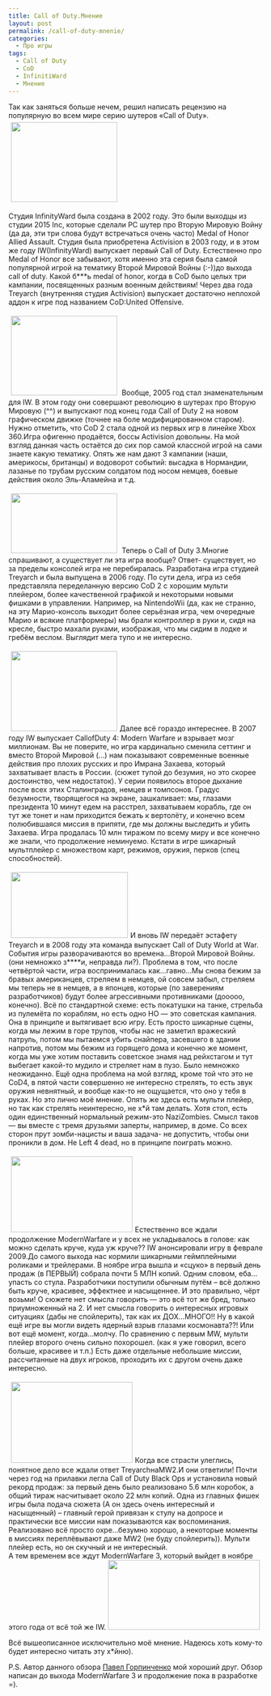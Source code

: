 ```yaml
---
title: Call of Duty.Мнение
layout: post
permalink: /call-of-duty-mnenie/
categories:
  - Про игры
tags:
  - Call of Duty
  - CoD
  - InfinitiWard
  - Мнение
---
```

Так как заняться больше нечем, решил написать рецензию на популярную во всем мире серию шутеров «Call of Duty». <img class="alignright" style="margin: 5px;" title="COD1" src="http://antonryabov.ru/wp/wp-content/uploads/2011/12/COD1-300x225.jpg" alt="" width="210" height="158" />

Студия InfinityWard была создана в 2002 году. Это были выходцы из студии 2015 Inc, которые сделали PC шутер про Вторую Мировую Войну (да да, эти три слова будут встречаться очень часто) Medal of Honor Allied Assault. Студия была приобретена Activision в 2003 году, и в этом же году IW(InfinityWard) выпускает первый Call of Duty. Естественно про Medal of Honor все забывают, хотя именно эта серия была самой популярной игрой на тематику Второй Мировой Войны (:-))до выхода call of duty. Какой б\***ь medal of honor, когда в CoD было целых три кампании, посвященных разным военным действиям! Через два года Treyarch (внутренняя студия Activision) выпускает достаточно неплохой аддон к игре под названием CoD:United Offensive.<!--more-->

<img class="alignleft" style="margin: 5px;" title="call-of-duty-2" src="http://antonryabov.ru/wp/wp-content/uploads/2011/12/call-of-duty-2-300x224.jpg" alt="" width="210" height="157" /> Вообще, 2005 год стал знаменательным для IW. В этом году они совершают революцию в шутерах про Вторую Мировую (^^) и выпускают под конец года Call of Duty 2 на новом графическом движке (точнее на боле модифицированном старом). Нужно отметить, что CoD 2 стала одной из первых игр в линейке Xbox 360.Игра офигенно продаётся, боссы Activision довольны. На мой взгляд данная часть остаётся до сих пор самой классной игрой на сами знаете какую тематику. Опять же нам дают 3 кампании (наши, америкосы, британцы) и водоворот событий: высадка в Нормандии, лазанье по трубам русским солдатом под носом немцев, боевые действия около Эль-Аламейна и т.д.

<img class="alignright" style="margin: 5px;" title="call_of_duty_3" src="http://antonryabov.ru/wp/wp-content/uploads/2011/12/call_of_duty_3-300x168.jpg" alt="" width="210" height="118" /> Теперь о Call of Duty 3.Многие спрашивают, а существует ли эта игра вообще? Ответ- существует, но за пределы консолей игра не перебиралась. Разработана игра студией Treyarch и была выпущена в 2006 году. По сути дела, игра из себя представляла переделанную версию CoD 2 с хорошим мульти плейером, более качественной графикой и некоторыми новыми фишками в управлении. Например, на NintendoWii (да, как не странно, на эту Марио-консоль выходит более серьёзная игра, чем очередные Марио и всякие платформеры) мы брали контроллер в руки и, сидя на кресле, быстро махали руками, изображая, что мы сидим в лодке и гребём веслом. Выглядит мега тупо и не интересно.

<a href="http://antonryabov.ru/wp/wp-content/uploads/2011/12/cod4.jpg" rel="lightbox[177]" title="Call of Duty.Мнение"><img class="alignleft size-medium wp-image-191" style="margin: 5px;" title="cod4" src="http://antonryabov.ru/wp/wp-content/uploads/2011/12/cod4-300x225.jpg" alt="" width="210" height="158" /></a>Далее всё гораздо интереснее. В 2007 году IW выпускает CallofDuty 4: Modern Warfare и взрывает мозг миллионам. Вы не поверите, но игра кардинально сменила сеттинг и вместо Второй Мировой (…) нам показывают современные военные действия про плохих русских и про Имрана Захаева, который захватывает власть в России. (сюжет тупой до безумия, но это скорее достоинство, чем недостаток). У серии появилось второе дыхание после всех этих Сталинградов, немцев и томпсонов. Градус безумности, творящегося на экране, зашкаливает: мы, глазами президента 10 минут едем на расстрел, захватываем корабль, где он тут же тонет и нам приходится бежать к вертолёту, и конечно всем полюбившаяся миссия в припяти, где мы должны выследить и убить Захаева. Игра продалась 10 млн тиражом по всему миру и все конечно же знали, что продолжение неминуемо. Кстати в игре шикарный мультплейер с множеством карт, режимов, оружия, перков (спец способностей).

<a href="http://antonryabov.ru/wp/wp-content/uploads/2011/12/COD5.jpg" rel="lightbox[177]" title="Call of Duty.Мнение"><img class="alignright size-medium wp-image-192" style="margin: 5px;" title="COD5" src="http://antonryabov.ru/wp/wp-content/uploads/2011/12/COD5-300x168.jpg" alt="" width="231" height="130" /></a>И вновь IW передаёт эстафету Treyarch и в 2008 году эта команда выпускает Call of Duty World at War. События игры разворачиваются во времена…Второй Мировой Войны. (они немножко з\***\*и, неправда ли?). Проблема в том, что после четвёртой части, игра воспринималась как…гавно…Мы снова бежим за бравых американцев, стреляем в немцев, ой совсем забыл, стреляем мы теперь не в немцев, а в японцев, которые (по заверениям разработчиков) будут более агрессивными противниками (дооооо, конечно). Всё по стандартной схеме: есть покатушки на танке, стрельба из пулемёта по кораблям, но есть одно НО &#8212; это советская кампания. Она в принципе и вытягивает всю игру. Есть просто шикарные сцены, когда мы лежим в горе трупов, чтобы нас не заметил вражеский патруль, потом мы пытаемся убить снайпера, засевшего в здании напротив, потом мы бежим из горящего дома и конечно же момент, когда мы уже хотим поставить советское знамя над рейхстагом и тут выбегает какой-то мудило и стреляет нам в пузо. Было немножко неожиданно. Ещё одна проблема на мой взгляд, кроме той что это не CoD4, в пятой части совершенно не интересно стрелять, то есть звук оружия невнятный, и вообще как-то не ощущается, что оно у тебя в руках. Но это лично моё мнение. Опять же здесь есть мульти плейер, но так как стрелять неинтересно, не х\*й там делать. Хотя стоп, есть один единственный нормальный режим-это NaziZombies. Смысл таков &#8212; вы вместе с тремя друзьями заперты, например, в доме. Со всех сторон прут зомби-нацисты и ваша задача- не допустить, чтобы они проникли в дом. Не Left 4 dead, но в принципе поиграть можно.

<a href="http://antonryabov.ru/wp/wp-content/uploads/2011/12/COD6.jpg" rel="lightbox[177]" title="Call of Duty.Мнение"><img class="alignleft size-medium wp-image-193" style="margin: 5px;" title="COD6" src="http://antonryabov.ru/wp/wp-content/uploads/2011/12/COD6-300x187.jpg" alt="" width="240" height="150" /></a>Естественно все ждали продолжение ModernWarfare и у всех не укладывалось в голове: как можно сделать круче, куда уж круче?? IW анонсировали игру в феврале 2009.До самого выхода нас кормили шикарными геймплейными роликами и трейлерами. В ноябре игра вышла и «сцуко» в первый день продаж (в ПЕРВЫЙ) собрала почти 5 МЛН копий. Одним словом, еба&#8230;упасть со стула. Разработчики поступили обычным путём – всё должно быть круче, красивее, эффектнее и насыщеннее. И это правильно, чёрт возьми! О сюжете нет смысла говорить &#8212; это всё тот же бред, только приумноженный на 2. И нет смысла говорить о интересных игровых ситуациях (дабы не спойлерить), так как их ДОХ&#8230;МНОГО!! Ну в какой ещё игре вы могли видеть ядерный взрыв глазами космонавта??! Или вот ещё момент, когда…молчу. По сравнению с первым MW, мульти плейер второго очень сильно похорошел. (как я уже говорил, всего больше, красивее и т.п.) Есть даже отдельные небольшие миссии, рассчитанные на двух игроков, проходить их с другом очень даже интересно.

<a href="http://antonryabov.ru/wp/wp-content/uploads/2011/12/CODBO.jpg" rel="lightbox[177]" title="Call of Duty.Мнение"><img class="alignright size-medium wp-image-194" style="margin: 5px;" title="CODBO" src="http://antonryabov.ru/wp/wp-content/uploads/2011/12/CODBO-300x200.jpg" alt="" width="240" height="160" /></a>Когда все страсти улеглись, понятное дело все ждали ответ TreyarchнаMW2.И они ответили! Почти через год на прилавки легла Call of Duty Black Ops и установила новый рекорд продаж: за первый день было реализовано 5.6 млн коробок, а общий тираж насчитывает около 22 млн копий. Одна из главных фишек игры была подача сюжета (А он здесь очень интересный и насыщенный) – главный герой привязан к стулу на допросе и практически все миссии нам показываются как воспоминания. Реализовано всё просто охре&#8230;безумно хорошо, а некоторые моменты в миссиях переплёвывают даже MW2 (не буду спойлерить)). Мульти плейер есть, но он скучный и не интересный.  
А тем временем все ждут ModernWarfare 3, который выйдет в ноябре этого года от всё той же IW. <a href="http://antonryabov.ru/wp/wp-content/uploads/2011/12/call-of-duty-mw3-logo.png" rel="lightbox[177]" title="Call of Duty.Мнение"><img class="aligncenter size-medium wp-image-195" title="call-of-duty-mw3 logo" src="http://antonryabov.ru/wp/wp-content/uploads/2011/12/call-of-duty-mw3-logo-300x138.png" alt="" width="300" height="138" /></a>

Всё вышеописанное исключительно моё мнение. Надеюсь хоть кому-то будет интересно читать эту х*йню).

P.S. Автор данного обзора <a href="http://vkontakte.ru/id28461017" target="_blank"> Павел Горпинченко</a> мой хороший друг. Обзор написан до выхода ModernWarfare 3 и продолжение пока в разработке =).